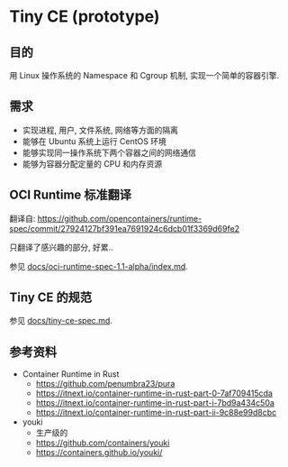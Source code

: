 # Tiny CE (prototype)

## 目的

用 Linux 操作系统的 Namespace 和 Cgroup 机制, 实现一个简单的容器引擎.

## 需求

- 实现进程, 用户, 文件系统, 网络等方面的隔离
- 能够在 Ubuntu 系统上运行 CentOS 环境
- 能够实现同一操作系统下两个容器之间的网络通信
- 能够为容器分配定量的 CPU 和内存资源

## OCI Runtime 标准翻译

翻译自: https://github.com/opencontainers/runtime-spec/commit/27924127bf391ea7691924c6dcb01f3369d69fe2

只翻译了感兴趣的部分, 好累..

参见 [docs/oci-runtime-spec-1.1-alpha/index.md](docs/oci-runtime-spec-1.1-alpha/index.md).

## Tiny CE 的规范

参见 [docs/tiny-ce-spec.md](docs/oci-runtime-spec-1.1-alpha/index.md).

## 参考资料

- Container Runtime in Rust
    - https://github.com/penumbra23/pura
    - https://itnext.io/container-runtime-in-rust-part-0-7af709415cda
    - https://itnext.io/container-runtime-in-rust-part-i-7bd9a434c50a
    - https://itnext.io/container-runtime-in-rust-part-ii-9c88e99d8cbc
- youki
    - 生产级的
    - https://github.com/containers/youki
    - https://containers.github.io/youki/
